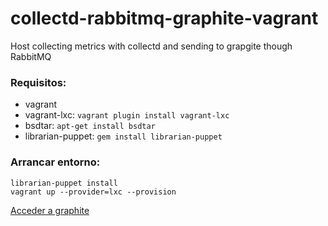 collectd-rabbitmq-graphite-vagrant
==================================

Host collecting metrics with collectd and sending to grapgite though RabbitMQ 

### Requisitos:
 - vagrant
 - vagrant-lxc: ``vagrant plugin install vagrant-lxc``
 - bsdtar: ``apt-get install bsdtar``
 - librarian-puppet: ``gem install librarian-puppet``

### Arrancar entorno:
```
librarian-puppet install
vagrant up --provider=lxc --provision
```

[Acceder a graphite](http://localhost:8080)
